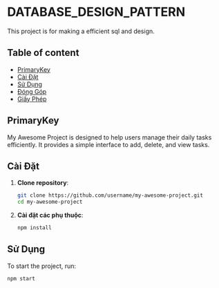 # DATABASE_DESIGN_PATTERN

This project is for making a efficient sql and design.

## Table of content

- [PrimaryKey](#PrimaryKey)
- [Cài Đặt](#cài-đặt)
- [Sử Dụng](#sử-dụng)
- [Đóng Góp](#đóng-góp)
- [Giấy Phép](#giấy-phép)

## PrimaryKey

My Awesome Project is designed to help users manage their daily tasks efficiently. It provides a simple interface to add, delete, and view tasks.

## Cài Đặt

1. **Clone repository**:
    ```bash
    git clone https://github.com/username/my-awesome-project.git
    cd my-awesome-project
    ```

2. **Cài đặt các phụ thuộc**:
    ```bash
    npm install
    ```

## Sử Dụng

To start the project, run:
```bash
npm start
